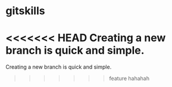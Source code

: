 # gitskills
<<<<<<< HEAD
Creating a new branch is quick and simple.
=======
Creating a new branch is quick and simple.
>>>>>>> feature
hahahah
